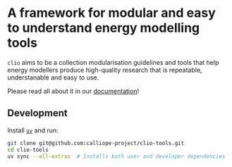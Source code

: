 # A framework for modular and easy to understand energy modelling tools

`clio` aims to be a collection modularisation guidelines and tools that help energy modellers produce high-quality research that is repeatable, understanable and easy to use.

Please read all about it in our [documentation](https://clio.readthedocs.io/en/stable/)!

## Development

Install [`uv`](https://docs.astral.sh/uv/) and run:

```bash
git clone git@github.com:calliope-project/clio-tools.git
cd clio-tools
uv sync --all-extras  # Installs both user and developer dependencies
```

